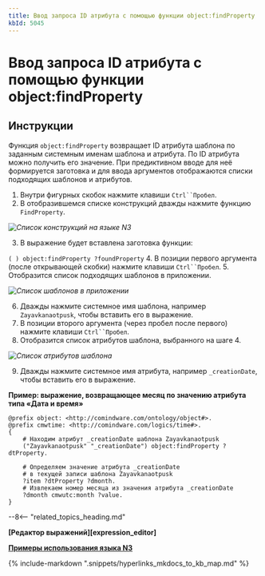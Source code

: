 ```yaml
---
title: Ввод запроса ID атрибута с помощью функции object:findProperty
kbId: 5045
---
```


# Ввод запроса ID атрибута с помощью функции object:findProperty

## Инструкции

Функция `object:findProperty` возвращает ID атрибута шаблона по заданным системным именам шаблона и атрибута. По ID атрибута можно получить его значение. При предиктивном вводе для неё формируется заготовка и для ввода аргументов отображаются списки подходящих шаблонов и атрибутов.

1. Внутри фигурных скобок нажмите клавиши `Ctrl``Пробел`.
2. В отобразившемся списке конструкций дважды нажмите функцию `FindProperty`.

_![Список конструкций на языке N3](https://kb.comindware.ru/assets/n3_editor_findproperty_autocomplete.png)_

3. В выражение будет вставлена заготовка функции:

`( ) object:findProperty ?foundProperty`
4. В позиции первого аргумента (после открывающей скобки) нажмите клавиши `Ctrl``Пробел`.
5. Отобразится список подходящих шаблонов в приложении.

_![Список шаблонов в приложении](https://kb.comindware.ru/assets/n3_editor_findproperty_argument1_autocomplete.png)_

6. Дважды нажмите системное имя шаблона, например `Zayavkanaotpusk`, чтобы вставить его в выражение.
7. В позиции второго аргумента (через пробел после первого) нажмите клавиши `Ctrl``Пробел`.
8. Отобразится список атрибутов шаблона, выбранного на шаге 4.

_![Список атрибутов шаблона](https://kb.comindware.ru/assets/n3_editor_findproperty_argument2_autocomplete.png)_

9. Дважды нажмите системное имя атрибута, например `_creationDate`, чтобы вставить его в выражение.

**Пример: выражение, возвращающее месяц по значению атрибута типа «Дата и время»**

```
@prefix object: <http://comindware.com/ontology/object#>.
@prefix cmwtime: <http://comindware.com/logics/time#>.
{
    # Находим атрибут _creationDate шаблона Zayavkanaotpusk
    ("Zayavkanaotpusk" "_creationDate") object:findProperty ?dtProperty.

    # Определяем значение атрибута _creationDate
    # в текущей записи шаблона Zayavkanaotpusk
    ?item ?dtProperty ?dmonth.
    # Извлекаем номер месяца из значения атрибута _creationDate
    ?dmonth cmwutc:month ?value.
}
```

--8<-- "related_topics_heading.md"

**[Редактор выражений][expression_editor]**

**[Примеры использования языка N3](https://kb.comindware.ru/category\.php\?id=877)**

{% include-markdown ".snippets/hyperlinks_mkdocs_to_kb_map.md" %}
